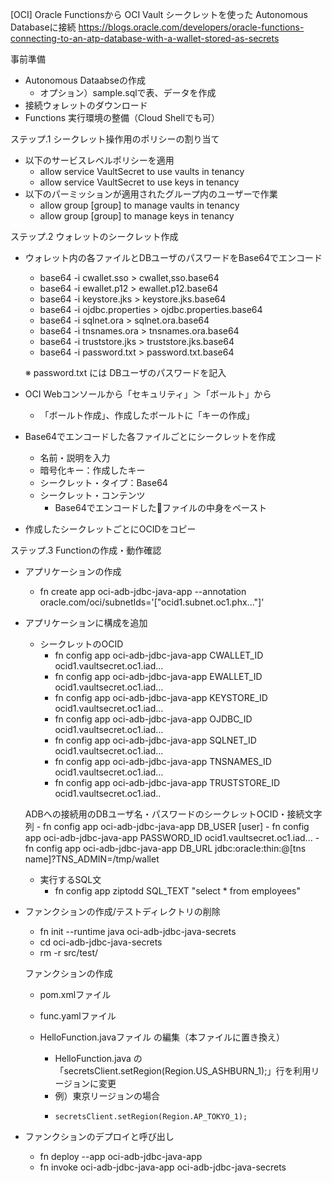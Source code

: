 [OCI] Oracle Functionsから OCI Vault シークレットを使った Autonomous Databaseに接続
https://blogs.oracle.com/developers/oracle-functions-connecting-to-an-atp-database-with-a-wallet-stored-as-secrets

事前準備
- Autonomous Dataabseの作成
    - オプション）sample.sqlで表、データを作成
- 接続ウォレットのダウンロード
- Functions 実行環境の整備（Cloud Shellでも可）

ステップ.1 シークレット操作用のポリシーの割り当て
- 以下のサービスレベルポリシーを適用
    - allow service VaultSecret to use vaults in tenancy
    - allow service VaultSecret to use keys in tenancy
- 以下のパーミッションが適用されたグループ内のユーザーで作業
    - allow group [group] to manage vaults in tenancy
    - allow group [group] to manage keys in tenancy

ステップ.2 ウォレットのシークレット作成
- ウォレット内の各ファイルとDBユーザのパスワードをBase64でエンコード
	- base64 -i cwallet.sso >  cwallet,sso.base64
    - base64 -i ewallet.p12 >  ewallet.p12.base64
    - base64 -i keystore.jks >  keystore.jks.base64
    - base64 -i ojdbc.properties >  ojdbc.properties.base64
    - base64 -i sqlnet.ora >  sqlnet.ora.base64
    - base64 -i tnsnames.ora >  tnsnames.ora.base64
    - base64 -i truststore.jks >  truststore.jks.base64
    - base64 -i password.txt >  password.txt.base64

    ※ password.txt には DBユーザのパスワードを記入

- OCI Webコンソールから「セキュリティ」＞「ボールト」から
    - 「ボールト作成」、作成したボールトに「キーの作成」
- Base64でエンコードした各ファイルごとにシークレットを作成
    - 名前・説明を入力
    - 暗号化キー：作成したキー
    - シークレット・タイプ：Base64
    - シークレット・コンテンツ
        - Base64でエンコードしたファイルの中身をペースト

- 作成したシークレットごとにOCIDをコピー

ステップ.3 Functionの作成・動作確認
- アプリケーションの作成
    - fn create app oci-adb-jdbc-java-app --annotation oracle.com/oci/subnetIds='["ocid1.subnet.oc1.phx..."]'
- アプリケーションに構成を追加
    - シークレットのOCID
        - fn config app oci-adb-jdbc-java-app CWALLET_ID ocid1.vaultsecret.oc1.iad...
        - fn config app oci-adb-jdbc-java-app EWALLET_ID ocid1.vaultsecret.oc1.iad...
        - fn config app oci-adb-jdbc-java-app KEYSTORE_ID ocid1.vaultsecret.oc1.iad...
        - fn config app oci-adb-jdbc-java-app OJDBC_ID ocid1.vaultsecret.oc1.iad...
        - fn config app oci-adb-jdbc-java-app SQLNET_ID ocid1.vaultsecret.oc1.iad...
        - fn config app oci-adb-jdbc-java-app TNSNAMES_ID ocid1.vaultsecret.oc1.iad...
        - fn config app oci-adb-jdbc-java-app TRUSTSTORE_ID ocid1.vaultsecret.oc1.iad..

    ADBへの接続用のDBユーザ名・パスワードのシークレットOCID・接続文字列
        - fn config app oci-adb-jdbc-java-app DB_USER [user]
        - fn config app oci-adb-jdbc-java-app PASSWORD_ID ocid1.vaultsecret.oc1.iad...
        - fn config app oci-adb-jdbc-java-app DB_URL jdbc:oracle:thin:\@[tns name]\?TNS_ADMIN=/tmp/wallet
    - 実行するSQL文
        - fn config app ziptodd SQL_TEXT "select * from employees"
- ファンクションの作成/テストディレクトリの削除
    - fn init --runtime java oci-adb-jdbc-java-secrets
    - cd oci-adb-jdbc-java-secrets
    - rm -r src/test/

    ファンクションの作成
    - pom.xmlファイル
    - func.yamlファイル
    - HelloFunction.javaファイル
    の編集（本ファイルに置き換え）

        - HelloFunction.java の「secretsClient.setRegion(Region.US_ASHBURN_1);」行を利用リージョンに変更
        - 例）東京リージョンの場合
        -     secretsClient.setRegion(Region.AP_TOKYO_1);

- ファンクションのデプロイと呼び出し
    - fn deploy --app oci-adb-jdbc-java-app
    - fn invoke oci-adb-jdbc-java-app oci-adb-jdbc-java-secrets

